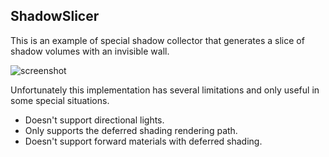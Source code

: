 ShadowSlicer
------------

This is an example of special shadow collector that generates a slice of shadow
volumes with an invisible wall.

![screenshot](http://i.imgur.com/dYDQPBUl.png)

Unfortunately this implementation has several limitations and only useful in
some special situations.

- Doesn't support directional lights.
- Only supports the deferred shading rendering path.
- Doesn't support forward materials with deferred shading.
